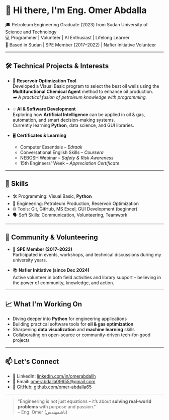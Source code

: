 # 👋 Hi there, I'm Eng. Omer Abdalla

🎓 Petroleum Engineering Graduate (2023) from Sudan University of Science and Technology  
💻 Programmer | Volunteer | AI Enthusiast | Lifelong Learner  
📍 Based in Sudan | SPE Member (2017–2022) | Nafier Initiative Volunteer

---

## 🛠️ Technical Projects & Interests

- 🔬 **Reservoir Optimization Tool**  
  Developed a Visual Basic program to select the best oil wells using the **Multifunctional Chemical Agent** method to enhance oil production.  
  *➡️ A practical fusion of petroleum knowledge with programming.*

- 💡 **AI & Software Development**  
  Exploring how **Artificial Intelligence** can be applied in oil & gas, automation, and smart decision-making systems.  
  Currently learning **Python**, data science, and GUI libraries.

- 🖥️ **Certificates & Learning**  
  - Computer Essentials – *Edraak*  
  - Conversational English Skills – *Coursera*  
  - NEBOSH Webinar – *Safety & Risk Awareness*  
  - 15th Engineers' Week – *Appreciation Certificate*

---

## 🧠 Skills

- 🛠️ Programming: Visual Basic, **Python**
- 🧪 Engineering: Petroleum Production, Reservoir Optimization
- 🌐 Tools: Git, GitHub, MS Excel, GUI Development (beginner)
- 🗣️ Soft Skills: Communication, Volunteering, Teamwork

---

## 🤝 Community & Volunteering

- 🧠 **SPE Member (2017–2022)**  
  Participated in events, workshops, and technical discussions during my university years.

- 📚 **Nafier Initiative (since Dec 2024)**  
  Active volunteer in both field activities and library support – believing in the power of community, knowledge, and action.

---

## 📈 What I'm Working On

- Diving deeper into **Python** for engineering applications  
- Building practical software tools for **oil & gas optimization**  
- Sharpening **data visualization** and **machine learning** skills  
- Collaborating on open-source or community-driven tech-for-good projects

---

## 📫 Let's Connect

- 🔗 LinkedIn: [linkedin.com/in/omerabdallh](https://www.linkedin.com/in/omerabdallh)  
- 📧 Email: omerabdalla09655@gmail.com  
- 🐙 GitHub: [github.com/omer-abdalla65](https://github.com/omer-abdalla65)

---

> "Engineering is not just equations – it’s about **solving real-world problems** with purpose and passion."  
> – Eng. Omer (باشمهندس)
